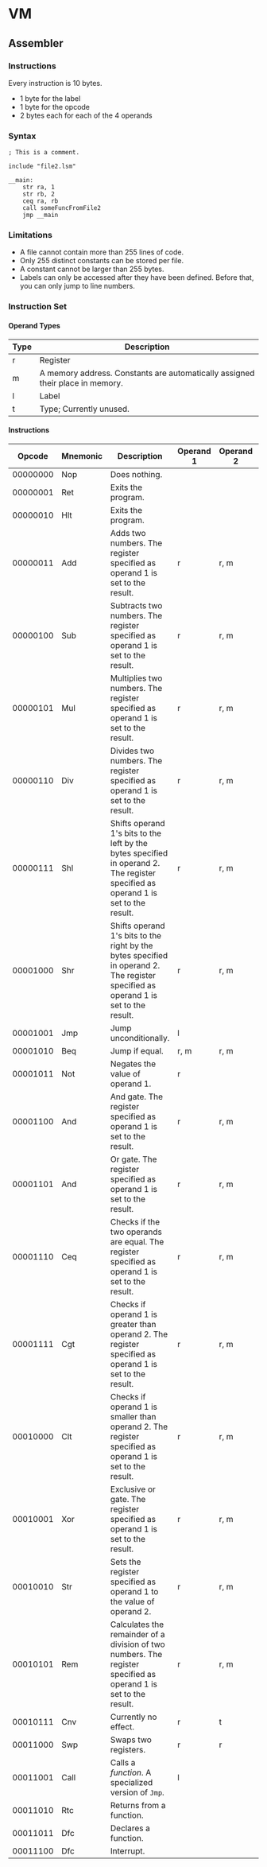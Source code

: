 # VM

## Assembler

### Instructions
Every instruction is 10 bytes.
- 1 byte for the label
- 1 byte for the opcode
- 2 bytes each for each of the 4 operands

### Syntax
````assembly
; This is a comment.

include "file2.lsm"

__main:
    str ra, 1
    str rb, 2
    ceq ra, rb
    call someFuncFromFile2
    jmp __main
````

### Limitations
- A file cannot contain more than 255 lines of code.
- Only 255 distinct constants can be stored per file.
- A constant cannot be larger than 255 bytes.
- Labels can only be accessed after they have been defined. Before that, you can only jump to line numbers.

### Instruction Set

#### Operand Types
|Type|Description
|---|---|
|r|Register|
|m|A memory address. Constants are automatically assigned their place in memory.|
|l|Label|
|t|Type; Currently unused.|

#### Instructions
|Opcode|Mnemonic|Description|Operand 1|Operand 2| Operand 3| Operand 4|
|---|---|---|---|---|---|---|
|00000000|Nop|Does nothing.|||||
|00000001|Ret|Exits the program.|||||
|00000010|Hlt|Exits the program.|||||
|00000011|Add|Adds two numbers. The register specified as operand 1 is set to the result.|r|r, m|||
|00000100|Sub|Subtracts two numbers. The register specified as operand 1 is set to the result.|r|r, m|||
|00000101|Mul|Multiplies two numbers. The register specified as operand 1 is set to the result.|r|r, m|||
|00000110|Div|Divides two numbers. The register specified as operand 1 is set to the result.|r|r, m|||
|00000111|Shl|Shifts operand 1's bits to the left by the bytes specified in operand 2. The register specified as operand 1 is set to the result.|r|r, m|||
|00001000|Shr|Shifts operand 1's bits to the right by the bytes specified in operand 2. The register specified as operand 1 is set to the result.|r|r, m|||
|00001001|Jmp|Jump unconditionally.|l||||
|00001010|Beq|Jump if equal.|r, m|r, m|l||
|00001011|Not|Negates the value of operand 1.|r||||
|00001100|And|And gate. The register specified as operand 1 is set to the result.|r|r, m|||
|00001101|And|Or gate. The register specified as operand 1 is set to the result.|r|r, m|||
|00001110|Ceq|Checks if the two operands are equal. The register specified as operand 1 is set to the result.|r|r, m|||
|00001111|Cgt|Checks if operand 1 is greater than operand 2. The register specified as operand 1 is set to the result.|r|r, m|||
|00010000|Clt|Checks if operand 1 is smaller than operand 2. The register specified as operand 1 is set to the result.|r|r, m|||
|00010001|Xor|Exclusive or gate. The register specified as operand 1 is set to the result.|r|r, m|||
|00010010|Str|Sets the register specified as operand 1 to the value of operand 2.|r|r, m|||
|00010101|Rem|Calculates the remainder of a division of two numbers. The register specified as operand 1 is set to the result.|r|r, m|||
|00010111|Cnv|Currently no effect.|r|t|||
|00011000|Swp|Swaps two registers.|r|r|||
|00011001|Call|Calls a *function*. A specialized version of ``Jmp``.|l||||
|00011010|Rtc|Returns from a function.|||||
|00011011|Dfc|Declares a function.|||||
|00011100|Dfc|Interrupt.|||||
